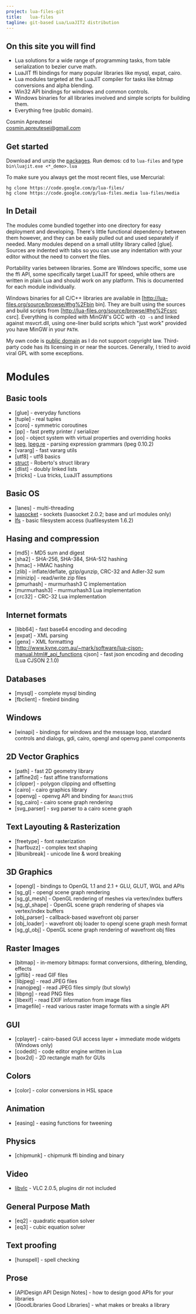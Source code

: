 ```yaml
---
project: lua-files-git
title:   lua-files
tagline: git-based Lua/LuaJIT2 distribution
---
```


## On this site you will find

  * Lua solutions for a wide range of programming tasks, from table serialization to bezier curve math.
  * LuaJIT ffi bindings for many popular libraries like mysql, expat, cairo.
  * Lua modules targeted at the LuaJIT compiler for tasks like bitmap conversions and alpha blending.
  * Win32 API bindings for windows and common controls.
  * Windows binaries for all libraries involved and simple scripts for building them.
  * Everything free (public domain).

Cosmin Apreutesei \
cosmin.apreutesei@gmail.com

## Get started

Download and unzip the [packages](http://lua-files.org/downloads).
Run demos: cd to `lua-files` and type `bin\luajit.exe <*_demo>.lua`

To make sure you always get the most recent files, use Mercurial:

	hg clone https://code.google.com/p/lua-files/
	hg clone https://code.google.com/p/lua-files.media lua-files/media

## In Detail

The modules come bundled together into one directory for easy deployment and developing. There's little functional dependency between them however, and they can be easily pulled out and used separately if needed. Many modules depend on a small utility library called [glue]. Sources are indented with tabs so you can use any indentation with your editor without the need to convert the files.

Portability varies between libraries. Some are Windows specific, some use the ffi API, some specifically target LuaJIT for speed, while others are written in plain Lua and should work on any platform. This is documented for each module individually.

Windows binaries for all C/C++ libraries are available in [http://lua-files.org/source/browse/#hg%2Fbin bin]. They are built using the sources and build scripts from [http://lua-files.org/source/browse/#hg%2Fcsrc csrc]. Everything is compiled with MinGW's GCC with `-O3 -s` and linked against msvcrt.dll, using one-liner build scripts which "just work" provided you have MinGW in your `PATH`.

My own code is [public domain] as I do not support copyright law. Third-party code has its licensing in or near the sources. Generally, I tried to avoid viral GPL with some exceptions.

# Modules

## Basic tools
  * [glue] - everyday functions
  * [tuple] - real tuples
  * [coro] - symmetric coroutines
  * [pp] - fast pretty printer / serializer
  * [oo] - object system with virtual properties and overriding hooks
  * [lpeg](http://www.inf.puc-rio.br/~roberto/lpeg/), [lpeg.re](http://www.inf.puc-rio.br/~roberto/lpeg/re.html) - parsing expression grammars (lpeg 0.10.2)
  * [vararg] - fast vararg utils
  * [utf8] - utf8 basics
  * [struct](http://www.inf.puc-rio.br/~roberto/struct/) - Roberto's struct library
  * [dlist] - doubly linked lists
  * [tricks] - Lua tricks, LuaJIT assumptions

## Basic OS
  * [lanes] - multi-threading
  * [luasocket](http://w3.impa.br/~diego/software/luasocket/reference.html) - sockets (luasocket 2.0.2; base and url modules only)
  * [lfs](http://keplerproject.github.com/luafilesystem/manual.html#reference) - basic filesystem access (luafilesystem 1.6.2)

## Hasing and compression
  * [md5] - MD5 sum and digest
  * [sha2] - SHA-256, SHA-384, SHA-512 hashing
  * [hmac] - HMAC hashing
  * [zlib] - inflate/deflate, gzip/gunzip, CRC-32 and Adler-32 sum
  * [minizip] - read/write zip files
  * [pmurhash] - murmurhash3 C implementation
  * [murmurhash3] - murmurhash3 Lua implementation
  * [crc32] - CRC-32 Lua implementation

## Internet formats
  * [libb64] - fast base64 encoding and decoding
  * [expat] - XML parsing
  * [genx] - XML formatting
  * [http://www.kyne.com.au/~mark/software/lua-cjson-manual.html#_api_functions cjson] - fast json encoding and decoding (Lua CJSON 2.1.0)

##  Databases
  * [mysql] - complete mysql binding
  * [fbclient] - firebird binding

## Windows
  * [winapi] - bindings for windows and the message loop, standard controls and dialogs, gdi, cairo, opengl and openvg panel components

## 2D Vector Graphics
  * [path] - fast 2D geometry library
  * [affine2d] - fast affine transformations
  * [clipper] - polygon clipping and offsetting
  * [cairo] - cairo graphics library
  * [openvg] - openvg API and binding for `AmanithVG`
  * [sg_cairo] - cairo scene graph rendering
  * [svg_parser] - svg parser to a cairo scene graph

## Text Layouting & Rasterization
  * [freetype] - font rasterization
  * [harfbuzz] - complex text shaping
  * [libunibreak] - unicode line & word breaking

## 3D Graphics
  * [opengl] - bindings to OpenGL 1.1 and 2.1 + GLU, GLUT, WGL and  APIs
  * [sg_gl] - opengl scene graph rendering
  * [sg_gl_mesh] - OpenGL rendering of meshes via vertex/index buffers
  * [sg_gl_shape] - OpenGL scene graph rendering of shapes via vertex/index buffers
  * [obj_parser] - callback-based wavefront obj parser
  * [obj_loader] - wavefront obj loader to opengl scene graph mesh format
  * [sg_gl_obj] - OpenGL scene graph rendering of wavefront obj files

## Raster Images
  * [bitmap] - in-memory bitmaps: format conversions, dithering, blending, effects
  * [giflib] - read GIF files
  * [libjpeg] - read JPEG files
  * [nanojpeg] - read JPEG files simply (but slowly)
  * [libpng] - read PNG files
  * [libexif] - read EXIF information from image files
  * [imagefile] - read various raster image formats with a single API

## GUI
  * [cplayer] - cairo-based GUI access layer + immediate mode widgets (Windows only)
  * [codedit] - code editor engine written in Lua
  * [box2d] - 2D rectangle math for GUIs

## Colors
  * [color] - color conversions in HSL space

## Animation
  * [easing] - easing functions for tweening

## Physics
  * [chipmunk] - chipmunk ffi binding and binary

## Video
  * [libvlc](http://www.videolan.org/developers/vlc/doc/doxygen/html/modules.html) - VLC 2.0.5, plugins dir not included

## General Purpose Math
  * [eq2] - quadratic equation solver
  * [eq3] - cubic equation solver

## Text proofing
  * [hunspell] - spell checking

## Prose
  * [APIDesign API Design Notes] - how to design good APIs for your libraries
  * [GoodLibraries Good Libraries] - what makes or breaks a library



[public domain]: http://unlicense.org/
